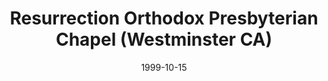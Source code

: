 ---
date: &id001 1999-10-15
end_date: null
location:
  address: 10101 Cunningham Avenue
  city: Westminster
  state: CA
minister:
- end: 2001-01-01
  name: Kim Dang
  start: 1999-10-15
  type: pastor
ministers:
- Kim Dang
name: Resurrection Orthodox Presbyterian Chapel
names: null
origination_date: *id001
raw_data: "AR\nWestminster\nResurrection Orthodox Presbyterian Chapel (October\
  \ 15, 1999\u2013 )\nMeeting at Westminster OPC, Westminster, CA, 10101 Cunningham\
  \ Avenue\nOrg. Pastor: Kim Dang, 1999\u20132001"
received_from: Westminster OPC
states:
- CA
status:
  active: true
  end_date: null
  reason: null
  received_from: null
  withdrawal_to: null
title: Resurrection Orthodox Presbyterian Chapel (Westminster CA)

---